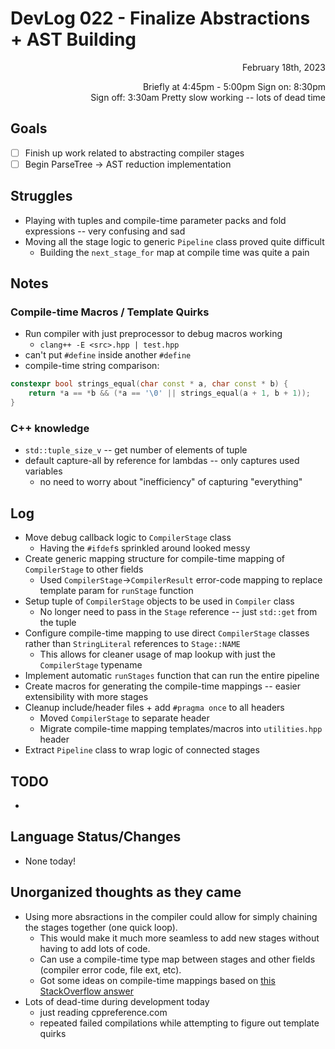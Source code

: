# DevLog 022 - Finalize Abstractions + AST Building
<div align="right">
February 18th, 2023

Briefly at 4:45pm - 5:00pm
Sign on: 8:30pm\
Sign off: 3:30am
Pretty slow working -- lots of dead time
</div>

## Goals
- [ ] Finish up work related to abstracting compiler stages
- [ ] Begin ParseTree -> AST reduction implementation

## Struggles
- Playing with tuples and compile-time parameter packs and fold expressions -- very confusing and sad
- Moving all the stage logic to generic `Pipeline` class proved quite difficult
  - Building the `next_stage_for` map at compile time was quite a pain

## Notes
### Compile-time Macros / Template Quirks
- Run compiler with just preprocessor to debug macros working
  - `clang++ -E <src>.hpp | test.hpp`
- can't put `#define` inside another `#define`
- compile-time string comparison:
```cpp
constexpr bool strings_equal(char const * a, char const * b) {
    return *a == *b && (*a == '\0' || strings_equal(a + 1, b + 1));
}
```
### C++ knowledge
- `std::tuple_size_v` -- get number of elements of tuple
- default capture-all by reference for lambdas -- only captures used variables
  - no need to worry about "inefficiency" of capturing "everything"

## Log
- Move debug callback logic to `CompilerStage` class
  - Having the `#ifdef`s sprinkled around looked messy
- Create generic mapping structure for compile-time mapping of `CompilerStage` to other fields
  - Used `CompilerStage`->`CompilerResult` error-code mapping to replace template param for `runStage` function
- Setup tuple of `CompilerStage` objects to be used in `Compiler` class
  - No longer need to pass in the `Stage` reference -- just `std::get` from the tuple
- Configure compile-time mapping to use direct `CompilerStage` classes rather than `StringLiteral` references to `Stage::NAME`
  - This allows for cleaner usage of map lookup with just the `CompilerStage` typename
- Implement automatic `runStages` function that can run the entire pipeline
- Create macros for generating the compile-time mappings -- easier extensibility with more stages
- Cleanup include/header files + add `#pragma once` to all headers
  - Moved `CompilerStage` to separate header
  - Migrate compile-time mapping templates/macros into `utilities.hpp` header
- Extract `Pipeline` class to wrap logic of connected stages

## TODO
- 

## Language Status/Changes
- None today!

## Unorganized thoughts as they came
- Using more absractions in the compiler could allow for simply chaining the stages together (one quick loop).
  - This would make it much more seamless to add new stages without having to add lots of code.
  - Can use a compile-time type map between stages and other fields (compiler error code, file ext, etc).
  - Got some ideas on compile-time mappings based on [this StackOverflow answer](https://stackoverflow.com/a/58368483)
- Lots of dead-time during development today
  - just reading cppreference.com
  - repeated failed compilations while attempting to figure out template quirks